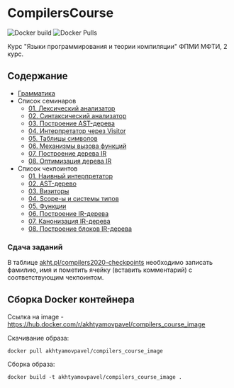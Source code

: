 # CompilersCourse

![Docker build](https://img.shields.io/docker/cloud/build/akhtyamovpavel/compilers_course_image) ![Docker Pulls](https://img.shields.io/docker/pulls/akhtyamovpavel/compilers_course_image)

Курс "Языки программирования и теории компиляции" ФПМИ МФТИ, 2 курс.

## Содержание

* [Грамматика](/reqs-draft.md)
* Список семинаров
    - [01. Лексический анализатор](/01-scanners)
    - [02. Синтаксический анализатор](/02-parsers)
    - [03. Построение AST-дерева](/03-parsers-with-ast)
    - [04. Интерпретатор через Visitor](/04-visitors)
    - [05. Таблицы символов](/05-variable-scopes)
    - [06. Механизмы вызова функций](/06-function-calls)
    - [07. Построение дерева IR](/07-irtree-build)
    - [08. Оптимизация дерева IR](/08-irtree-optimizations)
* Список чекпоинтов
    - [01. Наивный интерпретатор](/milestones/01-naive-interpreter.md)
    - [02. AST-дерево](/milestones/02-ast-tree.md)
    - [03. Визиторы](/milestones/03-visitors.md)
    - [04. Scope-ы и системы типов](/milestones/04-scopes.md)
    - [05. Функции](/milestones/05-functions.md)
    - [06. Построение IR-дерева](/milestones/06-ir-builder.md)
    - [07. Канонизация IR-дерева](/milestones/07-ir-canonization.md)
    - [08. Построение блоков IR-дерева](/milestones/08-block-trace-formation.md)
    

### Сдача заданий

В таблице [akht.pl/compilers2020-checkpoints](https://akht.pl/compilers2020-checkpoints) необходимо записать фамилию, имя и пометить ячейку (вставить комментарий) с соответствующим чекпоинтом.

## Сборка Docker контейнера
Ссылка на image - https://hub.docker.com/r/akhtyamovpavel/compilers_course_image

Скачивание образа:
```
docker pull akhtyamovpavel/compilers_course_image
```
Сборка образа:
```
docker build -t akhtyamovpavel/compilers_course_image .
```
